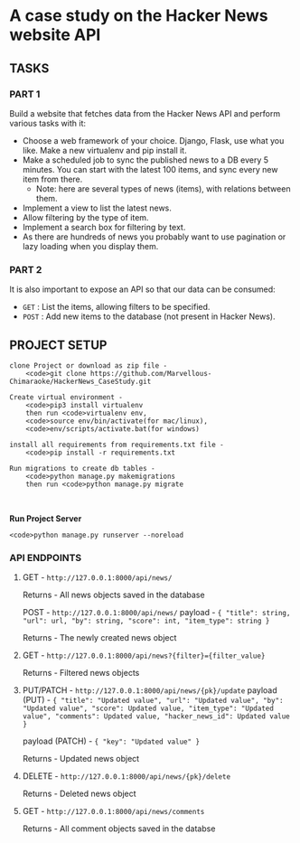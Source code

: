 # A case study on the Hacker News website API

## TASKS

### PART 1
Build a website that fetches data from the Hacker News API and perform various tasks with it:
 - Choose a web framework of your choice. Django, Flask, use what you like. Make a new virtualenv and pip install it.
 - Make a scheduled job to sync the published news to a DB every 5 minutes. You can start with the latest 100 items, and sync every new item from there.
    - Note: here are several types of news (items), with relations between them.
 - Implement a view to list the latest news.
 - Allow filtering by the type of item.
 - Implement a search box for filtering by text.
 - As there are hundreds of news you probably want to use pagination or lazy loading when you display them.

### PART 2
It is also important to expose an API so that our data can be consumed:
 - ```GET``` : List the items, allowing filters to be specified.
 - ```POST``` : Add new items to the database (not present in Hacker News).


## PROJECT SETUP

    clone Project or download as zip file - 
        <code>git clone https://github.com/Marvellous-Chimaraoke/HackerNews_CaseStudy.git
    
    Create virtual environment - 
        <code>pip3 install virtualenv
        then run <code>virtualenv env, 
        <code>source env/bin/activate(for mac/linux), 
        <code>env/scripts/activate.bat(for windows)
     
    install all requirements from requirements.txt file - 
        <code>pip install -r requirements.txt
    
    Run migrations to create db tables - 
        <code>python manage.py makemigrations 
        then run <code>python manage.py migrate
     
</ul>

</br>

<b>Run Project Server</b>

    
    <code>python manage.py runserver --noreload
    
</ul>

### API ENDPOINTS
1. GET - ```http://127.0.0.1:8000/api/news/```
   
   Returns - All news objects saved in the database

   POST - `http://127.0.0.1:8000/api/news/`
   payload - 
       ```{
        "title": string,
        "url": url,
        "by": string,
        "score": int,
        "item_type": string
    }```

    Returns - The newly created news object

2. GET - `http://127.0.0.1:8000/api/news?{filter}={filter_value}`
   
   Returns - Filtered news objects

3. PUT/PATCH - `http://127.0.0.1:8000/api/news/{pk}/update`
   payload (PUT) - `{
        "title": "Updated value",
        "url": "Updated value",
        "by": "Updated value",
        "score": Updated value,
        "item_type": "Updated value",
        "comments": Updated value,
        "hacker_news_id": Updated value
    }`

    payload (PATCH) - `{
        "key": "Updated value"
    }`

    Returns - Updated news object

4. DELETE - `http://127.0.0.1:8000/api/news/{pk}/delete`
   
   Returns - Deleted news object

5. GET - `http://127.0.0.1:8000/api/news/comments`
   
   Returns - All comment objects saved in the databse
